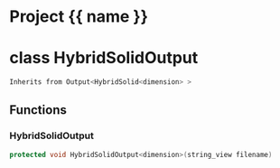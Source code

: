 <script setup>
import {useRoute} from 'vitepress'
const {path} = useRoute()
const tokens = path.split('/')
const words = tokens[2].split('-');
for (let i = 0; i < words.length; i++) {
    words[i] = words[i].charAt(0).toUpperCase() + words[i].slice(1);
    words[i] = words[i].replace('geode', 'Geode')
}
const name = words.join('-');
</script>
# Project {{ name }}

# class HybridSolidOutput


```cpp
Inherits from Output<HybridSolid<dimension> >
```



## Functions

### HybridSolidOutput

```cpp
protected void HybridSolidOutput<dimension>(string_view filename)
```





